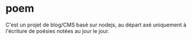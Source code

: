 poem
====
C'est un projet de blog/CMS basé sur nodejs, au départ axé uniquement à l'écriture de poésies notées au jour le jour.